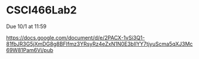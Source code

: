 # CSCI466Lab2

Due 10/1 at 11:59

https://docs.google.com/document/d/e/2PACX-1vSi3Q1-81fbJR3G5jXmDG8g8BFIfmz3YRsyRz4eZxN1N0E3bIlYY7tjyuScma5qXJ3Mc69W81Pam6Vi/pub
